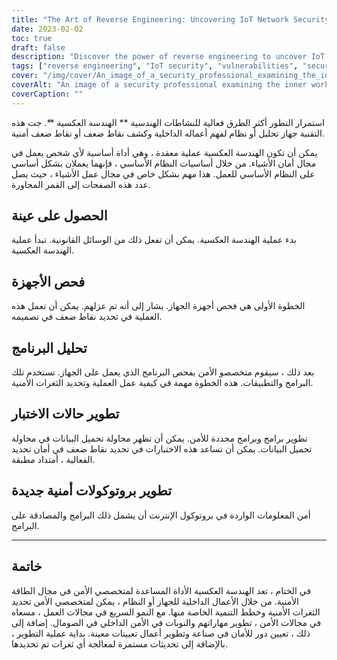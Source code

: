 ```yaml
---
title: "The Art of Reverse Engineering: Uncovering IoT Network Security Vulnerabilities"
date: 2023-02-02
toc: true
draft: false
description: "Discover the power of reverse engineering to uncover IoT network security flaws and improve overall system security."
tags: ["reverse engineering", "IoT security", "vulnerabilities", "security protocols", "device analysis", "IoT networks", "inner workings", "malicious code", "encryption measures", "authentication measures", "firewalls", "software update"]
cover: "/img/cover/An_image_of_a_security_professional_examining_the_inner_workings.png"
coverAlt: "An image of a security professional examining the inner workings of an IoT device, with various hardware components and circuit boards visible. "
coverCaption: ""
---
```


 استمرار التطور أكثر الطرق فعالية للنشاطات الهندسية ** الهندسة العكسية **. جت هذه التقنية جهاز تحليل أو نظام لفهم أعماله الداخلية وكشف نقاط ضعف أو نقاط ضعف أمنية.  يمكن أن تكون الهندسة العكسية عملية معقدة ، وهي أداة أساسية لأي شخص يعمل في مجال أمان الأشياء. من خلال أساسيات النظام الأساسي ، فإنهما يعملان بشكل أساسي على النظام الأساسي للعمل. هذا مهم بشكل خاص في مجال عمل الأشياء ، حيث يصل عدد هذه الصفحات إلى القمر المجاورة.  ## الحصول على عينة  بدء عملية الهندسة العكسية. يمكن أن تفعل ذلك من الوسائل القانونية. تبدأ عملية الهندسة العكسية.  ## فحص الأجهزة  الخطوة الأولى هي فحص أجهزة الجهاز. يشار إلى أنه تم عزلهم. يمكن أن تعمل هذه العملية في تحديد نقاط ضعف في تصميمه.  ## تحليل البرنامج  بعد ذلك ، سيقوم متخصصو الأمن بفحص البرنامج الذي يعمل على الجهاز. تستخدم تلك البرامج والتطبيقات. هذه الخطوة مهمة في كيفية عمل العملية وتحديد الثغرات الأمنية.  ## تطوير حالات الاختبار  تطوير برامج وبرامج محددة للأمن. يمكن أن تظهر محاولة تحميل البيانات في محاولة تحميل البيانات. يمكن أن تساعد هذه الاختبارات في تحديد نقاط ضعف في أمان تحديد الفعالية ، أمتداد مطبقة.  ## تطوير بروتوكولات أمنية جديدة  أمن المعلومات الواردة في بروتوكول الإنترنت أن يشمل ذلك البرامج والمصادقة على البرامج.  _____  ## خاتمة  في الختام ، تعد الهندسة العكسية الأداة المساعدة لمتخصصي الأمن في مجال الطاقة الأمنية. من خلال الأعمال الداخلية للجهاز أو النظام ، يمكن لمتخصصي الأمن تحديد الثغرات الأمنية وخطط التنمية الخاصة منها. مع النمو السريع في مجالات العمل ، مسعاه في مجالات الأمن ، تطوير مهاراتهم والنوبات في الأمن الداخلي في الصومال. إضافة إلى ذلك ، تعيين دور للأمان في صناعة وتطوير أعمال تعيينات معينة. بداية عملية التطوير ، بالإضافة إلى تحديثات مستمرة لمعالجة أي ثغرات تم تحديدها.